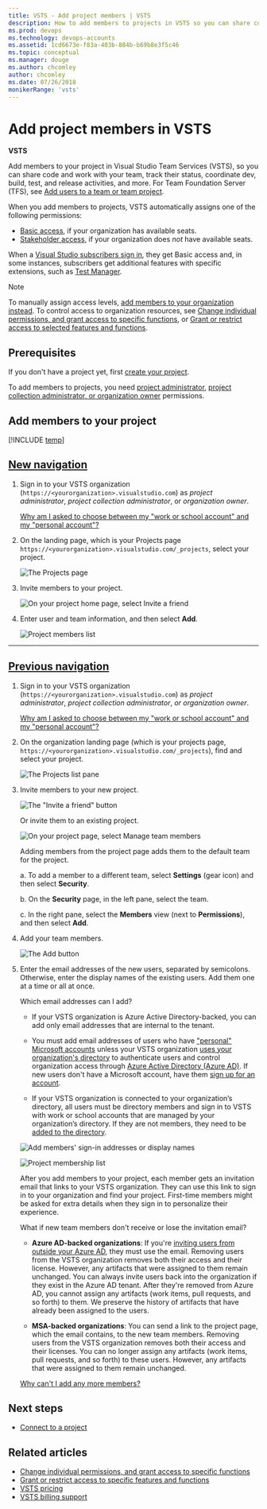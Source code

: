 ```yaml
---
title: VSTS - Add project members | VSTS
description: How to add members to projects in VSTS so you can share code, work with your team, track status, coordinate dev, build, test, and release activities
ms.prod: devops
ms.technology: devops-accounts
ms.assetid: 1cd6673e-f83a-403b-884b-b69b8e3f5c46
ms.topic: conceptual
ms.manager: douge
ms.author: chcomley
author: chcomley
ms.date: 07/26/2018
monikerRange: 'vsts'
---
```

# Add project members in VSTS

**VSTS**

Add members to your project in Visual Studio Team Services (VSTS), so you can share code and work with your team, track their status, coordinate dev, build, test, and release activities, and more. For Team Foundation Server (TFS), see [Add users to a team or team project](../../organizations/security/add-users-team-project.md).

When you add members to projects, VSTS automatically assigns one of the following permissions:
* [Basic access](https://visualstudio.microsoft.com/team-services/compare-features/),
if your organization has available seats. 
* [Stakeholder access](https://visualstudio.microsoft.com/team-services/compare-features/),
if your organization does *not* have available seats. 

When a [Visual Studio subscribers sign in](https://visualstudio.microsoft.com/products/subscriber-benefits-vs), they get Basic access and, in some instances, subscribers get additional features with specific extensions,
such as [Test Manager](https://marketplace.visualstudio.com/items?itemName=ms.vss-testmanager-web).

> [!NOTE]
> To manually assign access levels,
> [add members to your organization instead](add-organization-users-from-user-hub.md).
> To control access to organization resources, see [Change individual permissions, and grant access to specific functions](../../organizations/security/change-individual-permissions.md), or [Grant or restrict access to selected features and functions](../../organizations/security/restrict-access.md).

## Prerequisites

If you don't have a project yet, first [create your project](../projects/connect-to-projects.md).

To add members to projects, you need [project administrator](../security/set-project-collection-level-permissions.md), [project collection administrator, or organization owner](faq-add-team-members.md#find-pca-owner) permissions.

## Add members to your project

[!INCLUDE [temp](../../work/_shared/new-agile-hubs-feature.md)] 

## [New navigation](#tab/new-nav)

1. Sign in to your VSTS organization (`https://<yourorganization>.visualstudio.com`) as *project administrator*, *project collection administrator*, or *organization owner*.

   [Why am I asked to choose between my "work or school account" and my "personal account"?](faq-add-team-members.md#ChooseOrgAcctMSAcct)

2. On the landing page, which is your Projects page `https://<yourorganization>.visualstudio.com/_projects`, select your  project.

   ![The Projects page](_img/_shared/select-project.png)

3. Invite members to your project.

   ![On your project home page, select Invite a friend](_img/add-team-members/add-member-to-project.png)

4. Enter user and team information, and then select **Add**. 

    ![Project members list](_img/add-team-members/add-user-to-project.png)

---

## [Previous navigation](#tab/previous-nav)

1. Sign in to your VSTS organization (`https://<yourorganization>.visualstudio.com`) as *project administrator*, *project collection administrator*, *or organization owner*.

   [Why am I asked to choose between my "work or school account" and my "personal account"?](faq-add-team-members.md#ChooseOrgAcctMSAcct)

2. On the organization landing page (which is your projects page, `https://<yourorganization>.visualstudio.com/_projects`), find and select your project.

   ![The Projects list pane](_img/add-team-members/select-team-project-updated-ui.png)

3. Invite members to your new project.

    ![The "Invite a friend" button](_img/add-team-members/invite-team.png)

   Or invite them to an existing project.

   ![On your project page, select Manage team members](_img/add-team-members/invite-team-existing.png)

    Adding members from the project page adds them to the default team for the project.

    a. To add a member to a different team, select **Settings** (gear icon) and then select **Security**.

    b. On the **Security** page, in the left pane, select the team.

    c. In the right pane, select the **Members** view (next to **Permissions**), and then select **Add**.

4. Add your team members.

   ![The Add button](_img/add-team-members/add-user.png)

5. Enter the email addresses of the new users, separated by semicolons. Otherwise, enter the display names of the existing users. Add them one at a time or all at once.

	Which email addresses can I add?
	 * If your VSTS organization is Azure Active Directory-backed, you can add only email addresses that are internal to the tenant.
	
	 * You must add email addresses of users who have ["personal" Microsoft accounts](https://www.microsoft.com/account) unless your VSTS organization [uses your organization's directory](faq-add-team-members.md#ConnectedDirectory) to authenticate users and control organization access through [Azure Active Directory (Azure AD)](https://azure.microsoft.com/en-us/documentation/articles/active-directory-whatis/). If new users don't have a Microsoft account, have them [sign up for an account](https://signup.live.com/).

    * If your VSTS organization is connected to your organization’s directory, all users must be directory members and sign in to VSTS with work or school accounts that are managed by your organization’s directory. If they are not members, they need to be [added to the directory](https://docs.microsoft.com/en-us/vsts/organizations/accounts/add-external-user?view=vsts).

	![Add members' sign-in addresses or display names](_img/add-team-members/add-user2.png)

	![Project membership list](_img/add-team-members/team-project-members.png) 	

	After you add members to your project, each member gets an invitation email that links to your VSTS organization. They can use this link to sign in to your organization and find your project. First-time members might be asked for extra details when they sign in to personalize their experience.

    What if new team members don't receive or lose the invitation email?

    * **Azure AD-backed organizations**: If you're [inviting users from outside your Azure AD](https://docs.microsoft.com/en-us/azure/active-directory/active-directory-b2b-what-is-azure-ad-b2b), they must use the email. Removing users from the VSTS organization removes both their access and their license. However, any artifacts that were assigned to them remain unchanged. You can always invite users back into the organization if they exist in the Azure AD tenant. After they're removed from Azure AD, you cannot assign any artifacts (work items, pull requests, and so forth) to them. We preserve the history of artifacts that have already been assigned to the users.

    * **MSA-backed organizations**: You can send a link to the project page, which the email contains, to the new team members. Removing users from the VSTS organization removes both their access and their licenses. You can no longer assign any artifacts (work items, pull requests, and so forth) to these users. However, any artifacts that were assigned to them remain unchanged.

	[Why can't I add any more members?](faq-add-team-members.md#cant-add-users)

## Next steps

* [Connect to a project](../projects/connect-to-projects.md)

## Related articles

* [Change individual permissions, and grant access to specific functions](../../organizations/security/change-individual-permissions.md)
* [Grant or restrict access to specific features and functions](../../organizations/security/restrict-access.md)
* [VSTS pricing](https://azure.microsoft.com/pricing/details/visual-studio-team-services/)
* [VSTS billing support](https://visualstudio.microsoft.com/team-services/support/)
